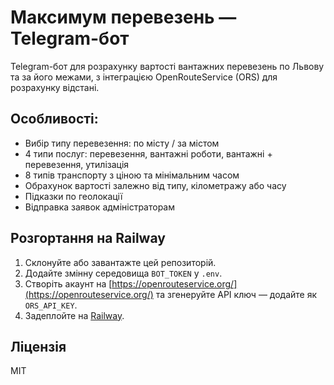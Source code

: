 # Максимум перевезень — Telegram-бот

Telegram-бот для розрахунку вартості вантажних перевезень по Львову та за його межами, з інтеграцією OpenRouteService (ORS) для розрахунку відстані.

## Особливості:
- Вибір типу перевезення: по місту / за містом
- 4 типи послуг: перевезення, вантажні роботи, вантажні + перевезення, утилізація
- 8 типів транспорту з ціною та мінімальним часом
- Обрахунок вартості залежно від типу, кілометражу або часу
- Підказки по геолокації
- Відправка заявок адміністраторам

## Розгортання на Railway

1. Склонуйте або завантажте цей репозиторій.
2. Додайте змінну середовища `BOT_TOKEN` у `.env`.
3. Створіть акаунт на [https://openrouteservice.org/](https://openrouteservice.org/) та згенеруйте API ключ — додайте як `ORS_API_KEY`.
4. Задеплойте на [Railway](https://railway.app).

## Ліцензія
MIT
